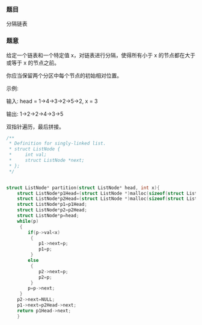 ### 题目
分隔链表

### 题意
给定一个链表和一个特定值 x，对链表进行分隔，使得所有小于 x 的节点都在大于或等于 x 的节点之前。

你应当保留两个分区中每个节点的初始相对位置。

示例:

输入: head = 1->4->3->2->5->2, x = 3

输出: 1->2->2->4->3->5

双指针遍历，最后拼接。

~~~ c
/**
 * Definition for singly-linked list.
 * struct ListNode {
 *     int val;
 *     struct ListNode *next;
 * };
 */


struct ListNode* partition(struct ListNode* head, int x){
    struct ListNode*p1Head=(struct ListNode *)malloc(sizeof(struct ListNode));
    struct ListNode*p2Head=(struct ListNode *)malloc(sizeof(struct ListNode));
    struct ListNode*p1=p1Head;
    struct ListNode*p2=p2Head;
    struct ListNode*p=head;
	while(p)
	 {
		if(p->val<x)
	 	 {
			p1->next=p;
			p1=p;
	 	 }
		else
		 {
			p2->next=p;
			p2=p;
		 }
		p=p->next;
	 }
	p2->next=NULL;
	p1->next=p2Head->next;
	return p1Head->next;
	} 
  ~~~

